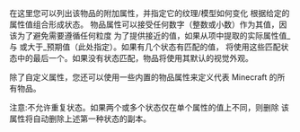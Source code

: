 在这里您可以列出该物品的附加属性，并指定它的纹理/模型如何变化 根据给定的属性值组合形成状态。 物品属性可以接受任何数字（整数或小数）作为其值，因该为了避免需要遵循任何粒度 为了提供接近的值，如果从项中提取的实际属性值_与 或大于_预期值（此处指定）。如果有几个状态有匹配的值， 将使用这些匹配状态中的最后一个。如果没有状态匹配，物品将使用其默认的视觉外观。

除了自定义属性，您还可以使用一些内置的物品属性来定义代表 Minecraft 的所有物品。

注意:不允许重复状态。如果两个或多个状态仅在单个属性的值上不同，则删除 该属性将自动删除上述第一种状态的副本。